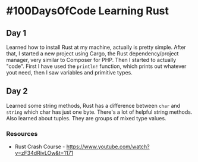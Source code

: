 # #100DaysOfCode Learning Rust

## Day 1

Learned how to install Rust at my machine, actually is pretty simple.
After that, I started a new project using Cargo, the Rust dependency/project manager, very similar to Composer for PHP. Then I started to actually "code". First I have used the `println!` function, which prints out whatever yout need, then I saw variables and primitive types.

## Day 2

Learned some string methods, Rust has a difference between `char` and `string` which char has just one byte. There's a lot of helpful string methods. Also learned about tuples. They are groups of mixed type values.

### Resources

- Rust Crash Course - <https://www.youtube.com/watch?v=zF34dRivLOw&t=1171>

